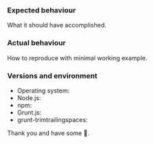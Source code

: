 ### Expected behaviour

What it should have accomplished.

### Actual behaviour

How to reproduce with minimal working example.

### Versions and environment

 * Operating system:
 * Node.js:
 * npm:
 * Grunt.js:
 * grunt-trimtrailingspaces:

Thank you and have some :pizza:.
